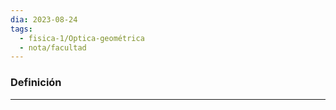 ```yaml
---
dia: 2023-08-24
tags:
  - fisica-1/Optica-geométrica
  - nota/facultad
---
```

### Definición
---
